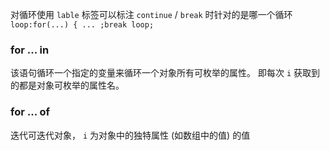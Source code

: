对循环使用 `lable` 标签可以标注 `continue` / `break` 时针对的是哪一个循环
`loop:for(...) { ... ;break loop;`

### for ... in
该语句循环一个指定的变量来循环一个对象所有可枚举的属性。
即每次 `i` 获取到的都是对象可枚举的属性名。

### for ... of
迭代可迭代对象， `i` 为对象中的独特属性 (如数组中的值) 的值